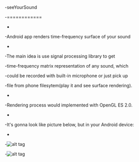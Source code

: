 -seeYourSound

-============

-

-Android app renders time-frequency surface of your sound

-

-The main idea is use signal processing library to get 

-time-frequency matrix representation of any sound, which 

-could be recorded with built-in microphone or just pick up

-file from phone filesytem(play it and see surface rendering).

-

-Rendering process would implemented with OpenGL ES 2.0.

-

-It's gonna look like picture below, but in your Android device:

-

-![alt tag](http://images04.olx.in/ui/12/69/88/1345200361_429646188_1-Pictures-of--mtalab-training-and-thesis-workece-ee-csepe-more.jpg)

-![alt tag](http://i39.tinypic.com/2l8ew3t.png)
